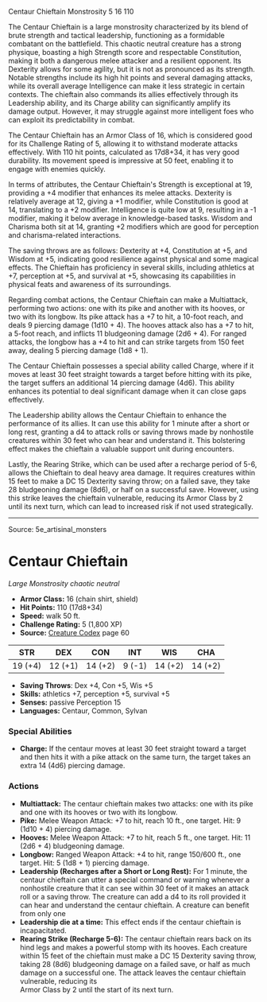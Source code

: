 <MonsterName/>Centaur Chieftain</MonsterName>
<CreatureType/>Monstrosity</CreatureType>
<CR/>5</CR>
<AC/>16</AC>
<HP/>110</HP>
<summary>The Centaur Chieftain is a large monstrosity characterized by its blend of brute strength and tactical leadership, functioning as a formidable combatant on the battlefield. This chaotic neutral creature has a strong physique, boasting a high Strength score and respectable Constitution, making it both a dangerous melee attacker and a resilient opponent. Its Dexterity allows for some agility, but it is not as pronounced as its strength. Notable strengths include its high hit points and several damaging attacks, while its overall average Intelligence can make it less strategic in certain contexts. The chieftain also commands its allies effectively through its Leadership ability, and its Charge ability can significantly amplify its damage output. However, it may struggle against more intelligent foes who can exploit its predictability in combat.</summary>

<detail>

The Centaur Chieftain has an Armor Class of 16, which is considered good for its Challenge Rating of 5, allowing it to withstand moderate attacks effectively. With 110 hit points, calculated as 17d8+34, it has very good durability. Its movement speed is impressive at 50 feet, enabling it to engage with enemies quickly. 

In terms of attributes, the Centaur Chieftain's Strength is exceptional at 19, providing a +4 modifier that enhances its melee attacks. Dexterity is relatively average at 12, giving a +1 modifier, while Constitution is good at 14, translating to a +2 modifier. Intelligence is quite low at 9, resulting in a -1 modifier, making it below average in knowledge-based tasks. Wisdom and Charisma both sit at 14, granting +2 modifiers which are good for perception and charisma-related interactions.

The saving throws are as follows: Dexterity at +4, Constitution at +5, and Wisdom at +5, indicating good resilience against physical and some magical effects. The Chieftain has proficiency in several skills, including athletics at +7, perception at +5, and survival at +5, showcasing its capabilities in physical feats and awareness of its surroundings.

Regarding combat actions, the Centaur Chieftain can make a Multiattack, performing two actions: one with its pike and another with its hooves, or two with its longbow. Its pike attack has a +7 to hit, a 10-foot reach, and deals 9 piercing damage (1d10 + 4). The hooves attack also has a +7 to hit, a 5-foot reach, and inflicts 11 bludgeoning damage (2d6 + 4). For ranged attacks, the longbow has a +4 to hit and can strike targets from 150 feet away, dealing 5 piercing damage (1d8 + 1).

The Centaur Chieftain possesses a special ability called Charge, where if it moves at least 30 feet straight towards a target before hitting with its pike, the target suffers an additional 14 piercing damage (4d6). This ability enhances its potential to deal significant damage when it can close gaps effectively.

The Leadership ability allows the Centaur Chieftain to enhance the performance of its allies. It can use this ability for 1 minute after a short or long rest, granting a d4 to attack rolls or saving throws made by nonhostile creatures within 30 feet who can hear and understand it. This bolstering effect makes the chieftain a valuable support unit during encounters.

Lastly, the Rearing Strike, which can be used after a recharge period of 5-6, allows the Chieftain to deal heavy area damage. It requires creatures within 15 feet to make a DC 15 Dexterity saving throw; on a failed save, they take 28 bludgeoning damage (8d6), or half on a successful save. However, using this strike leaves the chieftain vulnerable, reducing its Armor Class by 2 until its next turn, which can lead to increased risk if not used strategically.</detail>



---

Source: 5e_artisinal_monsters

# Centaur Chieftain

*Large* *Monstrosity* *chaotic neutral*

- **Armor Class:** 16 (chain shirt, shield)
- **Hit Points:** 110 (17d8+34)
- **Speed:** walk 50 ft.
- **Challenge Rating:** 5 (1,800 XP)
- **Source:** [Creature Codex](https://koboldpress.com/kpstore/product/creature-codex-for-5th-edition-dnd) page 60

| STR | DEX | CON | INT | WIS | CHA |
| --- | --- | --- | --- | --- | --- |
| 19 (+4) | 12 (+1) | 14 (+2) | 9 (-1) | 14 (+2) | 14 (+2) |

- **Saving Throws**: Dex +4, Con +5, Wis +5
- **Skills:** athletics +7, perception +5, survival +5
- **Senses:** passive Perception 15
- **Languages:** Centaur, Common, Sylvan

### Special Abilities

- **Charge:** If the centaur moves at least 30 feet straight toward a target and then hits it with a pike attack on the same turn, the target takes an extra 14 (4d6) piercing damage.

### Actions

- **Multiattack:** The centaur chieftain makes two attacks: one with its pike and one with its hooves or two with its longbow.
- **Pike:** Melee Weapon Attack: +7 to hit, reach 10 ft., one target. Hit: 9 (1d10 + 4) piercing damage.
- **Hooves:** Melee Weapon Attack: +7 to hit, reach 5 ft., one target. Hit: 11 (2d6 + 4) bludgeoning damage.
- **Longbow:** Ranged Weapon Attack: +4 to hit, range 150/600 ft., one target. Hit: 5 (1d8 + 1) piercing damage.
- **Leadership (Recharges after a Short or Long Rest):** For 1 minute, the centaur chieftain can utter a special command or warning whenever a nonhostile creature that it can see within 30 feet of it makes an attack roll or a saving throw. The creature can add a d4 to its roll provided it can hear and understand the centaur chieftain. A creature can benefit from only one
- **Leadership die at a time:** This effect ends if the centaur chieftain is incapacitated.
- **Rearing Strike (Recharge 5-6):** The centaur chieftain rears back on its hind legs and makes a powerful stomp with its hooves. Each creature within 15 feet of the chieftain must make a DC 15 Dexterity saving throw, taking 28 (8d6) bludgeoning damage on a failed save, or half as much damage on a successful one. The attack leaves the centaur chieftain vulnerable, reducing its<br>Armor Class by 2 until the start of its next turn.




